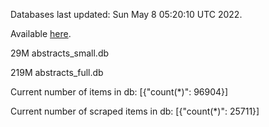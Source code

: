 Databases last updated: Sun May  8 05:20:10 UTC 2022. 

Available [here](https://github.com/cbeauhilton/ash-db/releases).


29M	abstracts_small.db

219M	abstracts_full.db

Current number of items in db:
[{"count(*)": 96904}]

Current number of scraped items in db:
[{"count(*)": 25711}]
